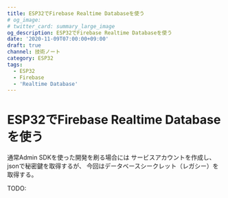 ```yaml
---
title: ESP32でFirebase Realtime Databaseを使う
# og_image:
# twitter_card: summary_large_image
og_description: ESP32でFirebase Realtime Databaseを使う
date: '2020-11-09T07:00:00+09:00'
draft: true
channel: 技術ノート
category: ESP32
tags:
  - ESP32
  - Firebase
  - 'Realtime Database'
---
```


# ESP32でFirebase Realtime Databaseを使う

通常Admin SDKを使った開発を刷る場合には
サービスアカウントを作成し、jsonで秘密鍵を取得するが、
今回はデータベースシークレット（レガシー）を取得する。

TODO:
